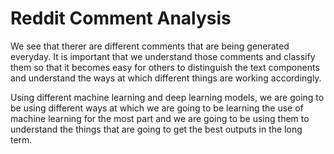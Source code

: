 # Reddit Comment Analysis 

We see that therer are different comments that are being generated everyday. It is important that we understand those comments and classify them so that it becomes easy for others to distinguish the text components and understand the ways at which different things are working accordingly. 

Using different machine learning and deep learning models, we are going to be using different ways at which we are going to be learning the use of machine learning for the most part and we are going to be using them to understand the things that are going to get the best outputs in the long term. 
